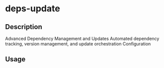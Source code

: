 # deps-update

## Description
Advanced Dependency Management and Updates
Automated dependency tracking, version management, and update orchestration
Configuration

## Usage
